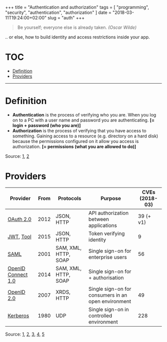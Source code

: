 +++
title = "Authentication and authorization"
tags = [ "programming", "security", "authentication", "authorization" ]
date = "2018-03-11T19:24:00+02:00"
slug = "auth"
+++

> Be yourself; everyone else is already taken. _(Oscar Wilde)_

.. or else, how to build identity and access restrictions inside your app.

# TOC

* [Definition](#definition)
* [Providers](#providers)

----

# Definition

* **Authentication** is the process of verifying who you are. When you log on to a PC with a user name and password you are authenticating. **[= login + password (who you are)]**
* **Authorization** is the process of verifying that you have access to something. Gaining access to a resource (e.g. directory on a hard disk) because the permissions configured on it allow you access is authorization. **[= permissions (what you are allowed to do)]**

Source: [1](https://serverfault.com/questions/57077/what-is-the-difference-between-authentication-and-authorization), [2](https://stackoverflow.com/questions/6556522/authentication-versus-authorization)

# Providers

|  Provider                                                                   | From | Protocols            | Purpose                                             | CVEs (2018-03) |
|-----------------------------------------------------------------------------|------|----------------------|-----------------------------------------------------|----------------|
| [OAuth 2.0](https://en.wikipedia.org/wiki/OAuth#OAuth_2.0)                  | 2012 | JSON, HTTP           | API authorization between applications              | 39 (+ v1)      |
| [JWT](https://en.wikipedia.org/wiki/JSON_Web_Token), [Tool](https://jwt.io/)| 2015 | JSON, HTTP           | Token verifying identity                            | 9              |
| [SAML](https://en.wikipedia.org/wiki/Security_Assertion_Markup_Language)    | 2001 | SAM, XML, HTTP, SOAP | Single sign-on for enterprise users                 | 56             |
| [OpenID Connect 1.0](https://en.wikipedia.org/wiki/OpenID_Connect)          | 2014 | SAM, XML, HTTP, SOAP | Single sign-on for + authorisation                  |                |
| [OpenID 2.0](https://en.wikipedia.org/wiki/OpenID)                          | 2007 | XRDS, HTTP           | Single sign-on for consumers in an open environment | 49             |
| [Kerberos](https://en.wikipedia.org/w/index.php?oldid=824622869)            | 1980 | UDP                  | Single sign-on in controlled environment            | 228            |

Source: [1](https://www.softwaresecured.com/federated-identities-openid-vs-saml-vs-oauth/), [2](https://spin.atomicobject.com/2016/05/30/openid-oauth-saml/), [3](https://security.stackexchange.com/questions/5141/how-does-openid-implement-single-sign-on), [4](https://www.owasp.org/index.php/REST_Security_Cheat_Sheet), [5](https://security.stackexchange.com/questions/44611/difference-between-oauth-openid-and-openid-connect-in-very-simple-term/4461)
